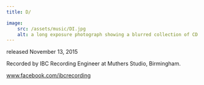 ```yaml
---
title: D/

image:
    src: /assets/music/DI.jpg
    alt: a long exposure photograph showing a blurred collection of CD cases of the release
---
```

released November 13, 2015

Recorded by IBC Recording Engineer at Muthers Studio, Birmingham.

www.facebook.com/ibcrecording